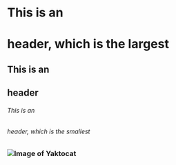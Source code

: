 # This is an <h1> header, which is the largest
## This is an <h2> header
###### This is an <h6> header, which is the smallest
### ![Image of Yaktocat](https://octodex.github.com/images/yaktocat.png)
